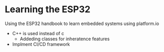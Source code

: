 # Learning the ESP32
Using the ESP32 handbook to learn embedded systems using platform.io
* C++ is used instead of c
  * Addeding classes for inheratence features
* Implment CI/CD framework

